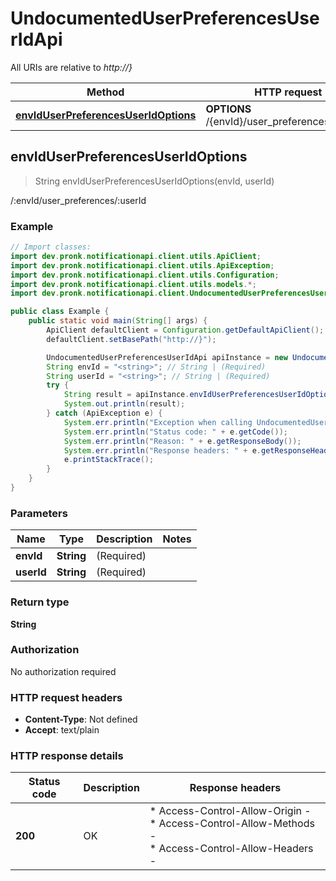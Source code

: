 # UndocumentedUserPreferencesUserIdApi

All URIs are relative to *http://}*

| Method | HTTP request | Description |
|------------- | ------------- | -------------|
| [**envIdUserPreferencesUserIdOptions**](UndocumentedUserPreferencesUserIdApi.md#envIdUserPreferencesUserIdOptions) | **OPTIONS** /{envId}/user_preferences/{userId} | /:envId/user_preferences/:userId |



## envIdUserPreferencesUserIdOptions

> String envIdUserPreferencesUserIdOptions(envId, userId)

/:envId/user_preferences/:userId

### Example

```java
// Import classes:
import dev.pronk.notificationapi.client.utils.ApiClient;
import dev.pronk.notificationapi.client.utils.ApiException;
import dev.pronk.notificationapi.client.utils.Configuration;
import dev.pronk.notificationapi.client.utils.models.*;
import dev.pronk.notificationapi.client.UndocumentedUserPreferencesUserIdApi;

public class Example {
    public static void main(String[] args) {
        ApiClient defaultClient = Configuration.getDefaultApiClient();
        defaultClient.setBasePath("http://}");

        UndocumentedUserPreferencesUserIdApi apiInstance = new UndocumentedUserPreferencesUserIdApi(defaultClient);
        String envId = "<string>"; // String | (Required) 
        String userId = "<string>"; // String | (Required) 
        try {
            String result = apiInstance.envIdUserPreferencesUserIdOptions(envId, userId);
            System.out.println(result);
        } catch (ApiException e) {
            System.err.println("Exception when calling UndocumentedUserPreferencesUserIdApi#envIdUserPreferencesUserIdOptions");
            System.err.println("Status code: " + e.getCode());
            System.err.println("Reason: " + e.getResponseBody());
            System.err.println("Response headers: " + e.getResponseHeaders());
            e.printStackTrace();
        }
    }
}
```

### Parameters


| Name | Type | Description  | Notes |
|------------- | ------------- | ------------- | -------------|
| **envId** | **String**| (Required)  | |
| **userId** | **String**| (Required)  | |

### Return type

**String**

### Authorization

No authorization required

### HTTP request headers

- **Content-Type**: Not defined
- **Accept**: text/plain


### HTTP response details
| Status code | Description | Response headers |
|-------------|-------------|------------------|
| **200** | OK |  * Access-Control-Allow-Origin -  <br>  * Access-Control-Allow-Methods -  <br>  * Access-Control-Allow-Headers -  <br>  |

